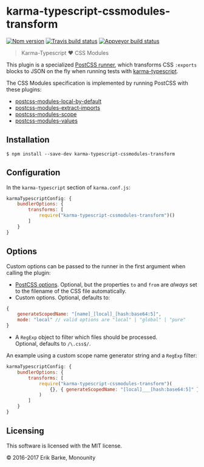 # karma-typescript-cssmodules-transform

[![Npm version](https://img.shields.io/npm/v/karma-typescript-cssmodules-transform.svg)](https://www.npmjs.com/package/karma-typescript-cssmodules-transform)
[![Travis build status](https://travis-ci.org/monounity/karma-typescript.svg?branch=master)](https://travis-ci.org/monounity/karma-typescript)
[![Appveyor build status](https://ci.appveyor.com/api/projects/status/00jpjueuxw4auaqb/branch/master?svg=true)](https://ci.appveyor.com/project/monounity/karma-typescript/branch/master)

> Karma-Typescript :heart: CSS Modules

This plugin is a specialized [PostCSS runner](http://postcss.org/), which transforms CSS `:exports` blocks to JSON on the fly when running tests with [karma-typescript](https://github.com/monounity/karma-typescript).

The CSS Modules specification is implemented by running PostCSS with these plugins:
- [postcss-modules-local-by-default](https://github.com/css-modules/postcss-modules-local-by-default)
- [postcss-modules-extract-imports](https://github.com/css-modules/postcss-modules-extract-imports)
- [postcss-modules-scope](https://github.com/css-modules/postcss-modules-scope)
- [postcss-modules-values](https://github.com/css-modules/postcss-modules-values)

## Installation

```
$ npm install --save-dev karma-typescript-cssmodules-transform
```

## Configuration

In the `karma-typescript` section of `karma.conf.js`:

```javascript
karmaTypescriptConfig: {
    bundlerOptions: {
        transforms: [
            require("karma-typescript-cssmodules-transform")()
        ]
    }
}
```

## Options

Custom options can be passed to the runner in the first argument when calling the plugin:

- [PostCSS options](https://github.com/postcss/postcss). Optional, but the properties `to`
  and `from` are _always_ set to the filename of the CSS file automatically.
- Custom options. Optional, defaults to:
```javascript
{
    generateScopedName: "[name]_[local]_[hash:base64:5]",
    mode: "local" // valid options are "local" | "global" | "pure"
}
```
- A `RegExp` object to filter which files should be processed.<br/>
  Optional, defaults to `/\.css$/`.

An example using a custom scope name generator string and a `RegExp` filter:

```javascript
karmaTypescriptConfig: {
    bundlerOptions: {
        transforms: [
            require("karma-typescript-cssmodules-transform")(
                {}, { generateScopedName: "[local]___[hash:base64:5]" } /\.css$/
            )
        ]
    }
}
```

## Licensing

This software is licensed with the MIT license.

© 2016-2017 Erik Barke, Monounity
